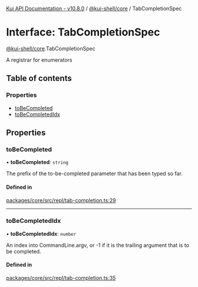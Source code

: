 [Kui API Documentation - v10.8.0](../README.md) / [@kui-shell/core](../modules/kui_shell_core.md) / TabCompletionSpec

# Interface: TabCompletionSpec

[@kui-shell/core](../modules/kui_shell_core.md).TabCompletionSpec

A registrar for enumerators

## Table of contents

### Properties

- [toBeCompleted](kui_shell_core.TabCompletionSpec.md#tobecompleted)
- [toBeCompletedIdx](kui_shell_core.TabCompletionSpec.md#tobecompletedidx)

## Properties

### toBeCompleted

• **toBeCompleted**: `string`

The prefix of the to-be-completed parameter that has been typed
so far.

#### Defined in

[packages/core/src/repl/tab-completion.ts:29](https://github.com/mra-ruiz/kui/blob/27e887ab4/packages/core/src/repl/tab-completion.ts#L29)

---

### toBeCompletedIdx

• **toBeCompletedIdx**: `number`

An index into CommandLine.argv, or -1 if it is the trailing
argument that is to be completed.

#### Defined in

[packages/core/src/repl/tab-completion.ts:35](https://github.com/mra-ruiz/kui/blob/27e887ab4/packages/core/src/repl/tab-completion.ts#L35)
